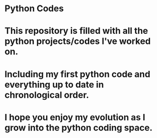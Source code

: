 # Python Codes 
# This repository is filled with all the python projects/codes I've worked on. 
# Including my first python code and everything up to date in chronological order.
# I hope you enjoy my evolution as I grow into the python coding space.
